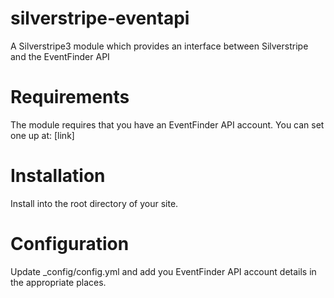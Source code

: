 silverstripe-eventapi
=====================

A Silverstripe3 module which provides an interface between Silverstripe and the EventFinder API

# Requirements

The module requires that you have an EventFinder API account. You can set one up at: [link]

# Installation

Install into the root directory of your site.

# Configuration

Update _config/config.yml and add you EventFinder API account details in the appropriate places.


